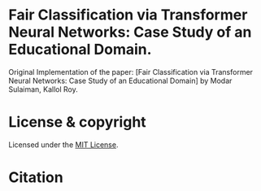 # Fair Classification via Transformer Neural Networks: Case Study of an Educational Domain.


Original Implementation of the paper: [Fair Classification via Transformer Neural Networks: Case Study of an Educational Domain] by Modar Sulaiman, Kallol Roy.



# License & copyright
Licensed under the [MIT License](License).


# Citation
